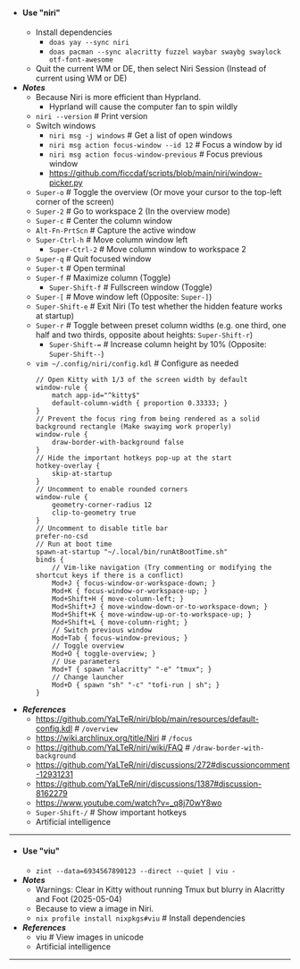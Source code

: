 - #### Use "niri"
    - Install dependencies
        - `doas yay --sync niri`
        - `doas pacman --sync alacritty fuzzel waybar swaybg swaylock otf-font-awesome`
    - Quit the current WM or DE, then select Niri Session (Instead of current using WM or DE)
- ***Notes***
    - Because Niri is more efficient than Hyprland.
        - Hyprland will cause the computer fan to spin wildly
    - `niri --version` # Print version
    - Switch windows
        - `niri msg -j windows` # Get a list of open windows
        - `niri msg action focus-window --id 12` # Focus a window by id
        - `niri msg action focus-window-previous` # Focus previous window
        - https://github.com/ficcdaf/scripts/blob/main/niri/window-picker.py
    - `Super-o` # Toggle the overview (Or move your cursor to the top-left corner of the screen)
    - `Super-2` # Go to workspace 2 (In the overview mode)
    - `Super-c` # Center the column window
    - `Alt-Fn-PrtScn` # Capture the active window
    - `Super-Ctrl-h` # Move column window left
        - `Super-Ctrl-2` # Move column window to workspace 2
    - `Super-q` # Quit focused window
    - `Super-t` # Open terminal
    - `Super-f` # Maximize column (Toggle)
        - `Super-Shift-f` # Fullscreen window (Toggle)
    - `Super-[` # Move window left (Opposite: `Super-]`)
    - `Super-Shift-e` # Exit Niri (To test whether the hidden feature works at startup)
    - `Super-r` # Toggle between preset column widths (e.g. one third, one half and two thirds, opposite about heights: `Super-Shift-r`)
        - `Super-Shift-=` # Increase column height by 10% (Opposite: `Super-Shift--`)
    - `vim ~/.config/niri/config.kdl` # Configure as needed
      ```
      // Open Kitty with 1/3 of the screen width by default
      window-rule {
          match app-id="^kitty$"
          default-column-width { proportion 0.33333; }
      }
      // Prevent the focus ring from being rendered as a solid background rectangle (Make swayimg work properly)
      window-rule {
          draw-border-with-background false
      }
      // Hide the important hotkeys pop-up at the start
      hotkey-overlay {
          skip-at-startup
      }
      // Uncomment to enable rounded corners
      window-rule {
          geometry-corner-radius 12
          clip-to-geometry true
      }
      // Uncomment to disable title bar
      prefer-no-csd
      // Run at boot time
      spawn-at-startup "~/.local/bin/runAtBootTime.sh"
      binds {
          // Vim-like navigation (Try commenting or modifying the shortcut keys if there is a conflict)
          Mod+J { focus-window-or-workspace-down; }
          Mod+K { focus-window-or-workspace-up; }
          Mod+Shift+H { move-column-left; }
          Mod+Shift+J { move-window-down-or-to-workspace-down; }
          Mod+Shift+K { move-window-up-or-to-workspace-up; }
          Mod+Shift+L { move-column-right; }
          // Switch previous window
          Mod+Tab { focus-window-previous; }
          // Toggle overview
          Mod+O { toggle-overview; }
          // Use parameters
          Mod+T { spawn "alacritty" "-e" "tmux"; }
          // Change launcher
          Mod+D { spawn "sh" "-c" "tofi-run | sh"; }
      }
      ```
- ***References***
    - https://github.com/YaLTeR/niri/blob/main/resources/default-config.kdl # `/overview`
    - https://wiki.archlinux.org/title/Niri # `/focus`
    - https://github.com/YaLTeR/niri/wiki/FAQ # `/draw-border-with-background`
    - https://github.com/YaLTeR/niri/discussions/272#discussioncomment-12931231
    - https://github.com/YaLTeR/niri/discussions/1387#discussion-8162279
    - https://www.youtube.com/watch?v=_q8j70wY8wo
    - `Super-Shift-/` # Show important hotkeys
    - Artificial intelligence
- ---
- #### Use "viu"
    - `zint --data=6934567890123 --direct --quiet | viu -`
- ***Notes***
    - Warnings: Clear in Kitty without running Tmux but blurry in Alacritty and Foot (2025-05-04)
    - Because to view a image in Niri.
    - `nix profile install nixpkgs#viu` # Install dependencies
- ***References***
    - viu # View images in unicode
    - Artificial intelligence
- ---
